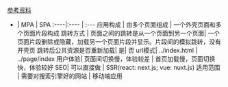[参考资料](https://www.jianshu.com/p/a02eb15d2d70)




 - |  MPA |  SPA
:----|:---- | :---
应用构成 | 由多个页面组成	| 一个外壳页面和多个页面片段构成
跳转方式 |	页面之间的跳转是从一个页面到另一个页面|	一个页面片段删除或隐藏，加载另一个页面片段并显示。片段间的模拟跳转，没有开壳页
跳转后公共资源是否重新加载|	是|	否
url模式| ../index.html | ../page/index
用户体验| 页面间切换慢，体验较差 | 首页加载慢，页面切换快，体验较好
SEO| 可以直接做 | SSR(react: next.js; vue: nuxt.js)
适用范围 | 需要对搜索引擎好的网站 | 移动端应用
